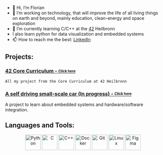 - 👋 Hi, I’m Florian
- 👀 I’m working on technology, that will improve the life of all living things on earth and beyond,
    mainly education, clean-energy and space exploration
- 🌱 I’m currently learning C/C++ at the [42](https://www.42heilbronn.de/en/) Heilbronn
- I also learn python for data visualization and embedded systems
- 📫 How to reach me the best: [LinkedIn](https://linkedin.com/in/fkeitel)

## Projects:

### [42 Core Curriculum - <sub><sup>Click here</sup></sub>](https://github.com/floktl/42-Projects)

`All my project from the Core Curriculum at 42 Heilbronn`

### [A self driving small-scale car (In progress) - <sub><sup>Click here</sup></sub>](https://github.com/floktl/Self-Driving-Car-model)

A project to learn about embedded systems and hardware/software integration.

## Languages and Tools:

<p align="center">
  <img src="https://upload.wikimedia.org/wikipedia/commons/thumb/c/c3/Python-logo-notext.svg/1869px-Python-logo-notext.svg.png" alt="Python" width="50" height="50"/>
  <img src="https://upload.wikimedia.org/wikipedia/commons/1/18/C_Programming_Language.svg" alt="C" width="50" height="50"/>
  <img src="https://upload.wikimedia.org/wikipedia/commons/1/18/ISO_C%2B%2B_Logo.svg" alt="C++" width="50" height="50"/>
  <img src="https://www.docker.com/wp-content/uploads/2022/03/Moby-logo.png" alt="Docker" width="50" height="50"/>
  <img src="https://upload.wikimedia.org/wikipedia/commons/e/e0/Git-logo.svg" alt="Git" width="50" height="50"/>
  <img src="https://upload.wikimedia.org/wikipedia/commons/3/35/Tux.svg" alt="Linux" width="50" height="50"/>
  <img src="https://upload.wikimedia.org/wikipedia/commons/3/33/Figma-logo.svg" alt="Figma" width="50" height="50"/>
</p>


